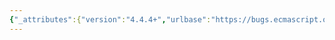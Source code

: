 ```yaml
---
{"_attributes":{"version":"4.4.4+","urlbase":"https://bugs.ecmascript.org/","maintainer":"dherman@mozilla.com"},"bug":{"bug_id":2530,"creation_ts":"2014-02-12 16:40:00 -0800","short_desc":"chapter 9: misc editorial","delta_ts":"2014-06-01 22:35:09 -0700","product":"Draft for 6th Edition","component":"editorial issue","version":"Rev 22: January 20, 2014 Draft","rep_platform":"All","op_sys":"All","bug_status":"RESOLVED","resolution":"FIXED","priority":"Normal","bug_severity":"normal","everconfirmed":true,"reporter":{"uid":"jmdyck","name":"Michael Dyck"},"assigned_to":{"uid":"allen","name":"Allen Wirfs-Brock"},"long_desc":[{"commentid":7264,"comment_count":0,"who":{"uid":"jmdyck","name":"Michael Dyck"},"bug_when":"2014-02-12 16:40:38 -0800","thetext":"----------------------------------------\nIn 9.2.3 \"FunctionAllocate Abstract Operation\":\n\n9.2.3 / step 8:\nSet /F/'s [[Call]] internal method to the definition specified in 9.2.1.\n    Change \"9.2.1\" to \"9.2.4\".\n\n----------------------------------------\nIn 9.2.5 \"FunctionInitialise Abstract Operation\":\n\n9.2.5 / step 9:\nIf /kind/ is Arrow, then set the [[ThisMode]] internal slot of /F/ to lexical.\n    Put \"Arrow\" in sans-serif.\n    Put \"lexical\" in sans-serif.\n\n----------------------------------------\nIn 9.2.11 \"SetFunctionName Abstract Operation\":\n\n9.2.11 / step 3.a:\nLet /description/ be the values of /name/'s [[Description]].\n    s|values|value|\n    After \"[[Description]]\", insert \"attribute\".\n\n----------------------------------------\nIn 9.2.12 \"GetSuperBinding(obj) Abstract Operation\":\n\n    GetSuperBinding() is never used.\n    s|GetSuperBinding|GetSuperBase| ?\n\n----------------------------------------\nIn 9.2.13 \"CloneMethod(function, newHome, newName) Abstract Operation\":\n\n9.2.13 / para 1:\nThe abstract operation Clone is called with ...\n    s|Clone|CloneMethod|\n\n9.2.13 / step 3:\nAssert: Type(newName) one of Undefined, String, or Symbol.\n    Insert \"is\" before \"one of\".\n\n9.2.13 / step 5:\nIf the value of function's [[NeedsSuper]] internal slot is true, then\n    This should be step 6.\n\n----------------------------------------\nIn 9.3.2 \"CreateBuiltinFunction(realm, steps) Abstract Operation\":\n\n9.3.2 / step 3:\nLet /func/ be a new built-in function object that\nwhen called performs the action described by /steps/.\nThe [[Realm]] internal slot of /func/ is step to /realm/.\n\n    Split this step into two steps.\n\n    s|step|set| (= Bug 2422)\n\n    In the second sentence, change passive voice to active:\n        Set the [[Realm]] internal slot of /func/ to /realm/.\n\n----------------------------------------\nIn 9.4.2.2 \"ArrayCreate(length) Abstract Operation\":\n\n    Parameter list in section header omits 'proto'.\n\n----------------------------------------\nIn 9.4.3.3 \"[[Enumerate]] ()\":\n\n    No algorithm.\n\n----------------------------------------\nIn 9.4.3.4 \"[[OwnPropertyKeys]] ( )\":\n\n    No algorithm.\n\n----------------------------------------\nIn 9.4.5.5 \"[[Enumerate]] ()\":\n\n    No algorithm.\n\n----------------------------------------\nIn 9.4.5.6 \"[[OwnPropertyKeys]] ()\":\n\n    No algorithm.\n\n----------------------------------------\nIn 9.4.5.8 \"IntegerIndexedElementGet ( O, index ) Abstract Operation\":\n\n    This algorithm has no preamble.\n\n9.4.5.8 / step 8:\nLet /arrayTypeName/ be the string value /O/'s [[TypedArrayName]] internal slot.\n    After \"value\", insert \"of\"\n\n----------------------------------------\nIn 9.4.5.9 \"IntegerIndexedElementSet ( O, index, value ) Abstract Operation\":\n\n    This algorithm has no preamble.\n\n9.4.5.9 / step 10:\nLet /arrayTypeName/ be the string value /O/'s [[TypedArrayName]] internal slot.\n    After \"value\", insert \"of\""},{"commentid":8337,"comment_count":1,"who":{"uid":"allen","name":"Allen Wirfs-Brock"},"bug_when":"2014-05-12 11:01:03 -0700","thetext":"fixed in rev25 editor's draft"},{"commentid":8786,"comment_count":2,"who":{"uid":"jmdyck","name":"Michael Dyck"},"bug_when":"2014-06-01 22:35:09 -0700","thetext":"confirmed fixed except for things I re-raised\nas Bug 2952, Bug 2953, and Bug 2954."}]}}
---
```

